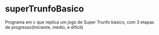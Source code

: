 # superTrunfoBasico

Programa em c que replica um jogo de Super Trunfo básico, com 3 etapas de progresso(Iniciante, médio, e difícil)
